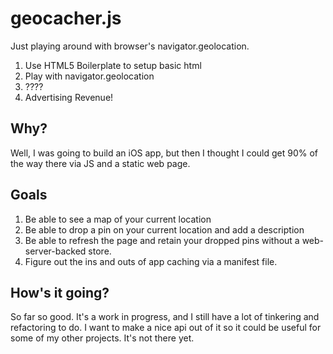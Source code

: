 # geocacher.js

Just playing around with browser's navigator.geolocation.

1. Use HTML5 Boilerplate to setup basic html
2. Play with navigator.geolocation 
3. ????
4. Advertising Revenue!

## Why?
Well, I was going to build an iOS app, but then I thought I could get
90% of the way there via JS and a static web page.

## Goals
1. Be able to see a map of your current location
2. Be able to drop a pin on your current location and add a description
3. Be able to refresh the page and retain your dropped pins without a
   web-server-backed store.
4. Figure out the ins and outs of app caching via a manifest file.

## How's it going?
So far so good. It's a work in progress, and I still have a lot of
tinkering and refactoring to do. I want to make a nice api out of it so
it could be useful for some of my other projects. It's not there yet.
